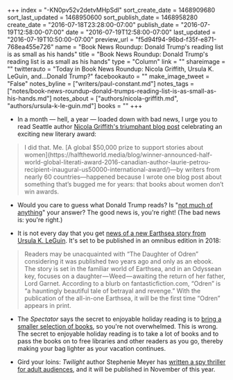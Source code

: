 +++
index = "-KN0pv52v2detvMHpSdl"
sort_create_date = 1468909680
sort_last_updated = 1468950600
sort_publish_date = 1468958280
create_date = "2016-07-18T23:28:00-07:00"
publish_date = "2016-07-19T12:58:00-07:00"
date = "2016-07-19T12:58:00-07:00"
last_updated = "2016-07-19T10:50:00-07:00"
preview_url = "f5d94f94-96bd-f35f-e871-768ea455e726"
name = "Book News Roundup: Donald Trump's reading list is as small as his hands"
title = "Book News Roundup: Donald Trump's reading list is as small as his hands"
type = "Column"
link = ""
shareimage = ""
twitterauto = "Today in Book News Roundup: Nicola Griffith, Ursula K. LeGuin, and...Donald Trump?"
facebookauto = ""
make_image_tweet = "False"
notes_byline = ["writers/paul-constant.md"]
notes_tags = ["notes/book-news-roundup-donald-trumps-reading-list-is-as-small-as-his-hands.md"]
notes_about = ["authors/nicola-griffith.md", "authors/ursula-k-le-guin.md"]
books = ""
+++
* In a month — hell, a year — loaded down with bad news, I urge you to read Seattle author [Nicola Griffith's triumphant blog post](https://nicolagriffith.com/2016/07/18/open-your-mouth-and-speak-we-really-can-make-a-difference/) celebrating an exciting new literary award:

<blockquote>I did that. Me. [A global $50,000 prize to support stories about women](https://halftheworld.media/blog/winner-announced-half-world-global-literati-award-2016-canadian-author-laurie-petrou-recipient-inaugural-us50000-international-award/)—by writers from nearly 60 countries—happened because I wrote one blog post about something that’s bugged me for years: that books about women don’t win awards.</blockquote>

* Would you care to guess what Donald Trump reads? Is "[not much of anything](https://www.washingtonpost.com/politics/donald-trump-doesnt-read-much-being-president-probably-wouldnt-change-that/2016/07/17/d2ddf2bc-4932-11e6-90a8-fb84201e0645_story.html)" your answer? The good news is, you're right! (The bad news is: you're right.)

* It is not every day that you get [news of a new Earthsea story from Ursula K. LeGuin](https://electricliterature.com/ursula-k-le-guin-is-publishing-a-new-earthsea-tale-c0019493ebd7#.ii2efawpl). It's set to be published in an omnibus edition in 2018:

<blockquote>Readers may be unacquainted with “The Daughter of Odren” considering it was published two years ago and only as an ebook. The story is set in the familiar world of Earthsea, and in an Odyssean key, focuses on a daughter — Weed — awaiting the return of her father, Lord Garnet. According to a blurb on fantasticfiction.com, “Odren” is “a hauntingly beautiful tale of betrayal and revenge.” With the publication of the all-in-one Earthsea, it will be the first time “Odren” appears in print.</blockquote>

* The *Spectator* says the secret to enjoyable holiday reading is to [bring a smaller selection of books](http://www.spectator.co.uk/2016/07/the-secret-to-better-holiday-reading-dont-take-too-many-books/), so you're not overwhelmed. This is wrong. The secret to enjoyable holiday reading is to take a lot of books and to pass the books on to free libraries and other readers as you go, thereby making your bag lighter as your vacation continues.

* Gird your loins: *Twilight* author Stephenie Meyer has [written a spy thriller for adult audiences](http://blogs.wsj.com/speakeasy/2016/07/19/twilight-author-stephenie-meyer-to-publish-secret-agent-thriller-exclusive/), and it will be published in November of this year.

